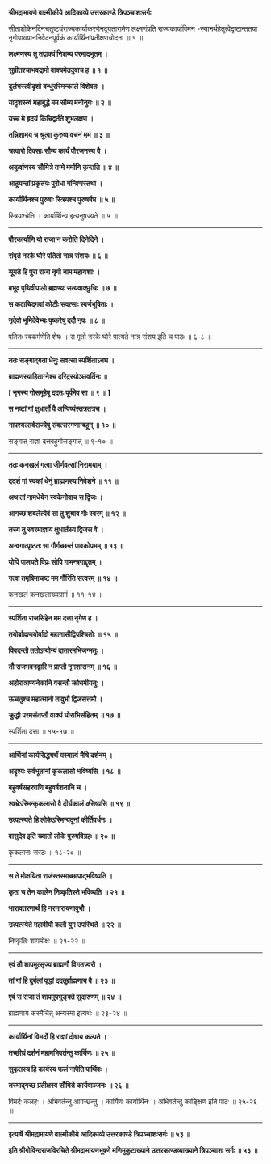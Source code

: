 **श्रीमद्रामायणे वाल्मीकीये आदिकाव्ये उत्तरकाण्डे त्रिपञ्चाशःसर्गः**

सीताशोकेनदिनचतुष्टयंराज्यकार्याकरणेनदूयतारामेण लक्ष्मणंप्रति राज्यकार्याविमन -स्यानर्थहेतुत्वेदृष्टान्ततया नृगोपाख्याननिवेदनपूर्वकं कार्यार्थिनांप्रतीक्षणचोदना ॥ १ ॥

**लक्ष्मणस्य तु तद्वाक्यं निशम्य परमाद्भुतम् ।**

**सुप्रीतश्चाभवद्रामो वाक्यमेतदुवाच ह ॥ १ ॥**

**दुर्लभस्त्वीदृशो बन्धुरस्मिन्काले विशेषतः ।**

**यादृशस्त्वं महाबुद्धे मम सौम्य मनोनुगः ॥ २ ॥**

**यच्च मे हृदयं किंचिद्वर्तते शुभलक्षण ।**

**तन्निशामय च श्रुत्वा कुरुष्व वचनं मम ॥ ३ ॥**

**चत्वारो दिवसाः सौम्य कार्यं पौरजनस्य वै ।**

**अकुर्वाणस्य सौमित्रे तन्मे मर्माणि कृन्तति ॥ ४ ॥**

**आहूयन्तां प्रकृतयः पुरोधा मन्त्रिणस्तथा ।**

**कार्यार्थिनश्च पुरुषाः स्त्रियश्च पुरुषर्षभ ॥ ५ ॥**

स्त्रियश्चेति । कार्यार्थिन्य इत्यनुषज्यते ॥ ५ ॥

****

**पौरकार्याणि यो राजा न करोति दिनेदिने ।**

**संवृते नरके घोरे पतितो नात्र संशयः ॥ ६ ॥**

**श्रूयते हि पुरा राजा नृगो नाम महायशाः ।**

**बभूव पृथिवीपालो ब्रह्मण्यः सत्यवाक्छुचिः ॥ ७ ॥**

**स कदाचिद्गवां कोटीः सवत्साः स्वर्णभूषिताः ।**

**नृदेवो भूमिदेवेभ्यः पुष्करेषु ददौ नृपः ॥ ८ ॥**

पतितः स्वकर्मणेति शेषः । स मृतो नरके घोरे पात्यते नात्र संशय इति च पाठः ॥ ६-८ ॥

****

**ततः सङ्गाद्गता धेनुः सवत्सा स्पर्शिताऽनघ ।**

**ब्राह्मणस्याहिताग्नेश्च दरिद्रस्योञ्छवर्तिनः ॥**

**\[ नृगस्य गोसमूहेषु ददतः पूर्वमेव सा ॥ ९ ॥ \]**

**स नष्टां गां क्षुधार्तो वै अन्विष्यंस्तत्रतत्रच ।**

**नापश्यत्सर्वराज्येषु संवत्सरगणान्बहून् ॥ १० ॥**

सङ्गात् राज्ञा दत्तबहुगोसङ्गात् ॥ ९-१० ॥

****

**ततः कनखलं गत्वा जीर्णवत्सां निरामयाम् ।**

**ददर्श गां स्वकां धेनुं ब्राह्मणस्य निवेशने ॥ ११ ॥**

**अथ तां नामधेयेन स्वकेनोवाच स द्विजः ।**

**आगच्छ शबलेत्येवं सा तु शुश्राव गौः स्वरम् ॥ १२ ॥**

**तस्य तु स्वरमाज्ञाय क्षुधार्तस्य द्विजस वै ।**

**अन्वगात्पृष्ठतः सा गौर्गच्छन्तं पावकोपमम् ॥ १३ ॥**

**योपि पालयते विप्रः सोपि गामन्त्रगाद्दृतम् ।**

**गत्वा तमृषिमाचष्ट मम गौरिति सत्वरम् ॥ १४ ॥**

कनखलं कनखलाख्यग्रामं ॥ ११-१४ ॥

****

**स्पर्शिता राजसिंहेन मम दत्ता नृगेण ह ।**

**तयोर्ब्राह्मणयोर्वादो महानासीद्विपश्चितोः ॥ १५ ॥**

**विवदन्तौ ततोऽन्योन्यं दातारमभिजग्मतुः ।**

**तौ राजभवनद्वारि न प्राप्तौ नृगशासनम् ॥ १६ ॥**

**अहोरात्राण्यनेकानि वसन्तौ क्रोधमीयतुः ।**

**ऊचतुश्च महात्मानौ तावुभौ द्विजसत्तमौ ।**

**क्रुद्धौ परमसंतप्तौ वाक्यं घोराभिसंहितम् ॥ १७ ॥**

स्पर्शिता दत्ता ॥ १५-१७ ॥

****

**आर्थिनां कार्यसिद्ध्यर्थं यस्मात्वं नैषि दर्शनम् ।**

**अदृश्यः सर्वभूतानां कृकलासो भविष्यसि ॥ १८ ॥**

**बहुवर्षसहस्राणि बहुवर्षशतानि च ।**

**श्वभ्रेऽस्मिन्कृकलासो वै दीर्घकालं *व*सिष्यसि ॥ १९ ॥**

**उत्पत्स्यते हि लोकेऽस्मिन्यदूनां कीर्तिवर्धनः ।**

**वासुदेव इति ख्यातो लोके पुरुषविग्रहः ॥ २० ॥**

कृकलासः सरठः ॥ १८-२० ॥

****

**स ते मोक्षयिता राजंस्तस्माच्छापाद्भविष्यति ।**

**कृता च तेन कालेन निष्कृतिस्ते भविष्यति ॥ २१ ॥**

**भारावतरणार्थं हि नरनारायणावुभौ ।**

**उत्पत्स्येते महावीर्यौ कलौ युग उपस्थिते ॥ २२ ॥**

निष्कृतिः शापमोक्षः ॥ २१-२२ ॥

****

**एवं तौ शापमुत्सृज्य ब्राह्मणौ विगतज्वरौ ।**

**तां गां हि दुर्बलां वृद्धां ददतुर्ब्राह्मणाय वै ॥ २३ ॥**

**एवं स राजा तं शापमुपभुङ्क्ते सुदारुणम् ॥ २४ ॥**

ब्राह्मणाय कस्मैचित् अन्यस्मा इत्यर्थः ॥ २३-२४ ॥

****

**कार्यार्थिनां विमर्दो हि राज्ञां दोषाय कल्पते ।**

**तच्छीघ्रं दर्शनं महामभिवर्तन्तु कार्यिणः ॥ २५ ॥**

**सुकृतस्य हि कार्यस्य फलं नापैति पार्थिवः ।**

**तस्माद्गच्छ प्रतीक्षस्व सौमित्रे कार्यवाञ्जनः ॥ २६ ॥**

विमर्दः कलहः । अभिवर्तन्तु आगच्छन्तु । कार्यिणः कार्यार्थिनः । अभिवर्तन्तु काङ्क्षिण इति पाठः ॥ २५-२६ ॥

****

**इत्यार्षे श्रीमद्रामायणे वाल्मीकीये आदिकाव्ये उत्तरकाण्डे त्रिपञ्चाशःसर्गः ॥ ५३ ॥**

**इति श्रीगोविन्दराजविरचिते श्रीमद्रामायणभूषणे मणिमुकुटाख्याने उत्तरकाण्डव्याख्याने त्रिपञ्चाशः सर्गः ॥ ५३ ॥**
